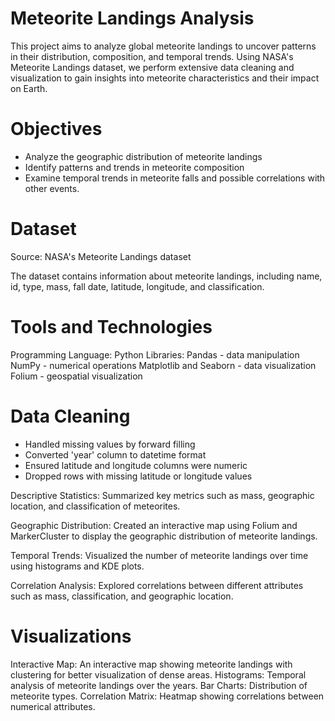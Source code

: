 # Meteorite Landings Analysis 

This project aims to analyze global meteorite landings to uncover patterns in their distribution, composition, and temporal trends. Using NASA's Meteorite Landings dataset, we perform extensive data cleaning and visualization to gain insights into meteorite characteristics and their impact on Earth.

# Objectives
- Analyze the geographic distribution of meteorite landings
- Identify patterns and trends in meteorite composition
- Examine temporal trends in meteorite falls and possible correlations with other events.
  
# Dataset
Source: NASA's Meteorite Landings dataset

The dataset contains information about meteorite landings, including name, id, type, mass, fall date, latitude, longitude, and classification.

# Tools and Technologies
Programming Language: Python
Libraries:
Pandas - data manipulation
NumPy - numerical operations
Matplotlib and Seaborn - data visualization
Folium - geospatial visualization

# Data Cleaning
- Handled missing values by forward filling
- Converted 'year' column to datetime format
- Ensured latitude and longitude columns were numeric
- Dropped rows with missing latitude or longitude values


Descriptive Statistics: Summarized key metrics such as mass, geographic location, and classification of meteorites.

Geographic Distribution: Created an interactive map using Folium and MarkerCluster to display the geographic distribution of meteorite landings.

Temporal Trends: Visualized the number of meteorite landings over time using histograms and KDE plots.

Correlation Analysis: Explored correlations between different attributes such as mass, classification, and geographic location.

# Visualizations
Interactive Map: An interactive map showing meteorite landings with clustering for better visualization of dense areas.
Histograms: Temporal analysis of meteorite landings over the years.
Bar Charts: Distribution of meteorite types.
Correlation Matrix: Heatmap showing correlations between numerical attributes.
